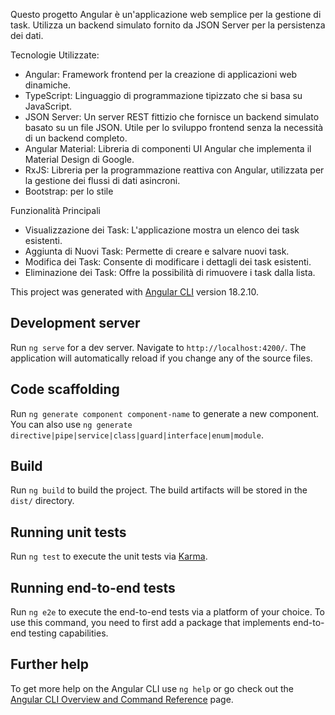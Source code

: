 Questo progetto Angular è un'applicazione web semplice per la gestione di task. Utilizza un backend simulato fornito da JSON Server per la persistenza dei dati.

Tecnologie Utilizzate:
* Angular: Framework frontend per la creazione di applicazioni web dinamiche.
* TypeScript: Linguaggio di programmazione tipizzato che si basa su JavaScript.
* JSON Server: Un server REST fittizio che fornisce un backend simulato basato su un file JSON. Utile per lo sviluppo frontend senza la necessità di un backend completo.
* Angular Material: Libreria di componenti UI Angular che implementa il Material Design di Google.
* RxJS: Libreria per la programmazione reattiva con Angular, utilizzata per la gestione dei flussi di dati asincroni.
* Bootstrap: per lo stile

Funzionalità Principali
* Visualizzazione dei Task: L'applicazione mostra un elenco dei task esistenti.
* Aggiunta di Nuovi Task: Permette di creare e salvare nuovi task.
* Modifica dei Task: Consente di modificare i dettagli dei task esistenti.
* Eliminazione dei Task: Offre la possibilità di rimuovere i task dalla lista.




This project was generated with [Angular CLI](https://github.com/angular/angular-cli) version 18.2.10.

## Development server

Run `ng serve` for a dev server. Navigate to `http://localhost:4200/`. The application will automatically reload if you change any of the source files.

## Code scaffolding

Run `ng generate component component-name` to generate a new component. You can also use `ng generate directive|pipe|service|class|guard|interface|enum|module`.

## Build

Run `ng build` to build the project. The build artifacts will be stored in the `dist/` directory.

## Running unit tests

Run `ng test` to execute the unit tests via [Karma](https://karma-runner.github.io).

## Running end-to-end tests

Run `ng e2e` to execute the end-to-end tests via a platform of your choice. To use this command, you need to first add a package that implements end-to-end testing capabilities.

## Further help

To get more help on the Angular CLI use `ng help` or go check out the [Angular CLI Overview and Command Reference](https://angular.dev/tools/cli) page.
